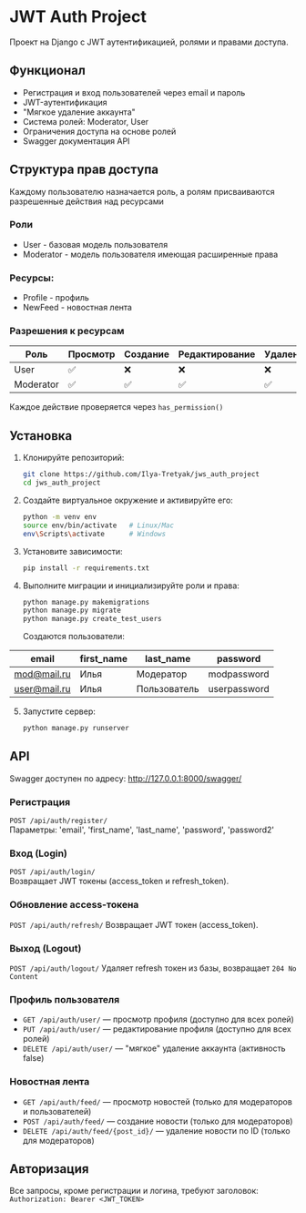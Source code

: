 # JWT Auth Project

Проект на Django с JWT аутентификацией, ролями и правами доступа.

## Функционал

- Регистрация и вход пользователей через email и пароль
- JWT-аутентификация
- "Мягкое удаление аккаунта"
- Система ролей: Moderator, User
- Ограничения доступа на основе ролей
- Swagger документация API

## Структура прав доступа
Каждому пользователю назначается роль, а ролям присваиваются разрешенные действия над ресурсами

### Роли
- User - базовая модель пользователя
- Moderator - модель пользователя имеющая расширенные права

### Ресурсы:
- Profile - профиль
- NewFeed - новостная лента

### Разрешения к ресурсам
| Роль      | Просмотр | Создание | Редактирование | Удаление |
|-----------|----------|----------|----------------|----------|
| User      | ✅        | ❌        | ❌              | ❌        |
| Moderator | ✅        | ✅        | ✅              | ✅        |


Каждое действие проверяется через `has_permission()`

## Установка

1. Клонируйте репозиторий:
   ```bash
   git clone https://github.com/Ilya-Tretyak/jws_auth_project
   cd jws_auth_project
   ```
2. Создайте виртуальное окружение и активируйте его:
   ```bash
   python -m venv env
   source env/bin/activate   # Linux/Mac
   env\Scripts\activate      # Windows
   ```
3. Установите зависимости:

   ```bash
   pip install -r requirements.txt
   ```
   
4. Выполните миграции и инициализируйте роли и права:

   ```bash
   python manage.py makemigrations
   python manage.py migrate
   python manage.py create_test_users
   ```
   Создаются пользователи:

| email        | first_name | last_name    | password     |
|--------------|------------|--------------|--------------|
| mod@mail.ru  | Илья       | Модератор    | modpassword  |
| user@mail.ru | Илья       | Пользователь | userpassword |
   
5. Запустите сервер:

   ```bash
   python manage.py runserver
   ```
   
## API

Swagger доступен по адресу: http://127.0.0.1:8000/swagger/

### Регистрация

`POST /api/auth/register/`  
Параметры: 'email', 'first_name', 'last_name', 'password', 'password2'

### Вход (Login)

`POST /api/auth/login/`  
Возвращает JWT токены (access_token и refresh_token).

### Обновление access-токена

`POST /api/auth/refresh/`
Возвращает JWT токен (access_token).

### Выход (Logout)

`POST /api/auth/logout/`
Удаляет refresh токен из базы, возвращает `204 No Content`

### Профиль пользователя

- `GET /api/auth/user/` — просмотр профиля (доступно для всех ролей)
- `PUT /api/auth/user/` — редактирование профиля (доступно для всех ролей)
- `DELETE /api/auth/user/` — "мягкое" удаление аккаунта (активность false)

### Новостная лента

- `GET /api/auth/feed/` — просмотр новостей (только для модераторов и пользователей)
- `POST /api/auth/feed/` — создание новости (только для модераторов)
- `DELETE /api/auth/feed/{post_id}/` — удаление новости по ID (только для модераторов)

## Авторизация

Все запросы, кроме регистрации и логина, требуют заголовок:
    `Authorization: Bearer <JWT_TOKEN>`
